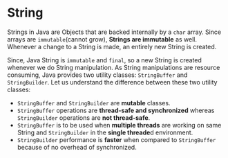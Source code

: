 # String

Strings in Java are Objects that are backed internally by a `char` array. Since arrays are `immutable`(cannot grow), **Strings are immutable** as well. Whenever a change to a String is made, an entirely new String is created. 

Since, Java String is `immutable` and `final`, so a new String is created whenever we do String manipulation. As String manipulations are resource consuming, Java provides two utility classes: `StringBuffer` and `StringBuilder`.
Let us understand the difference between these two utility classes:

- `StringBuffer` and `StringBuilder` are **mutable** classes.
- `StringBuffer` operations are **thread-safe and synchronized** whereas `StringBuilder` operations are **not thread-safe**.
- `StringBuffer` is to be used when **multiple threads** are working on same String and `StringBuilder` in the **single threade**d environment.
- `StringBuilder` performance is **faster** when compared to `StringBuffer` because of no overhead of synchronized.